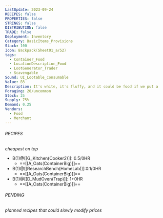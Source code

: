 ```yaml
---
LastUpdate: 2023-09-24
RECIPES: false
PROPERTIES: false
STRINGS: false
DISTRIBUTION: false
TRADE: false
Deployment: Inventory
Category: BasicItems_Provisions
Stack: 100
Icon: Backpack(Sheet01_a/52)
tags:
  - Container_Food
  - LocationDescription_Food
  - LootGenerator_Trader
  - Scavengable
Sound: UI_Lootable_Consumable
Value: B3
Description: It's white, it's fluffy, and it could be food if we put a little effort in.
Foraging: 20/uncommon
Stock: 25
Supply: 75%
Demand: 0.25
Vendors:
  - Food
  - Merchant
---
```


###### RECIPES
*cheapest on top*
- B(1)@[[G_Kitchen(Cooker2)]]: 0.5/0HR
	- ==[[A_Oats(ContainerBig)]]==
- B(1)@[[ResearchBench(HomeLab)]]:0.1/0HR
	- ==[[A_Oats(ContainerBig)]]==
- B(1)@[[D_MudOven(Trap)]]: 1+0HR
	- ==[[A_Oats(ContainerBig)]]==

###### PENDING
*planned recipes that could slowly modify prices*

